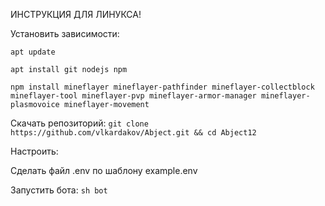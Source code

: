 ИНСТРУКЦИЯ ДЛЯ ЛИНУКСА!

Установить зависимости:

`apt update`

`apt install git nodejs npm`

`npm install mineflayer mineflayer-pathfinder mineflayer-collectblock mineflayer-tool mineflayer-pvp mineflayer-armor-manager mineflayer-plasmovoice mineflayer-movement`



Скачать репозиторий:
`git clone https://github.com/vlkardakov/Abject.git && cd Abject12`



Настроить:

Сделать файл .env по шаблону example.env



Запустить бота:
`sh bot`
